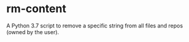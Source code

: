 # rm-content
A Python 3.7 script to remove a specific string from all files and repos (owned by the user).
